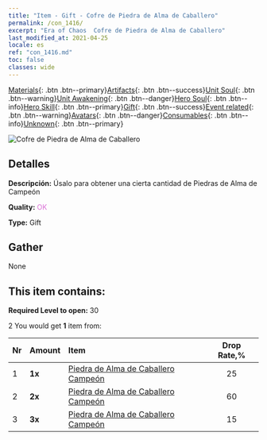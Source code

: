 ```yaml
---
title: "Item - Gift - Cofre de Piedra de Alma de Caballero"
permalink: /con_1416/
excerpt: "Era of Chaos  Cofre de Piedra de Alma de Caballero"
last_modified_at: 2021-04-25
locale: es
ref: "con_1416.md"
toc: false
classes: wide
---
```

 [Materials](/ItemsES/){: .btn .btn--primary}[Artifacts](/ItemsES/Artifacts/){: .btn .btn--success}[Unit Soul](/ItemsES/UnitSoul/){: .btn .btn--warning}[Unit Awakening](/ItemsES/UnitAwakening/){: .btn .btn--danger}[Hero Soul](/ItemsES/HeroSoul/){: .btn .btn--info}[Hero Skill](/ItemsES/HeroSkill/){: .btn .btn--primary}[Gift](/ItemsES/Gift/){: .btn .btn--success}[Event related](/ItemsES/Events/){: .btn .btn--warning}[Avatars](/ItemsES/Avatars/){: .btn .btn--danger}[Consumables](/ItemsES/Consumables/){: .btn .btn--info}[Unknown](/ItemsES/Unknown/){: .btn .btn--primary}

 ![Cofre de Piedra de Alma de Caballero](/images/t/i_907028.png)

## Detalles
 **Descripción:** Úsalo para obtener una cierta cantidad de Piedras de Alma de Campeón

 **Quality:** <span style="color: #DA70D6">OK</span>

 **Type:** Gift

## Gather

  None

## This item contains:

 **Required Level to open:** 30

 2 You would get **1** item  from:

  | Nr | Amount |     Item    | Drop Rate,% |
  |:---|:-------|:------------|:---------:|
  | 1 |  **1x** | [Piedra de Alma de Caballero Campeón](/ItemsES/unt_287/) | 25 | 
  | 2 |  **2x** | [Piedra de Alma de Caballero Campeón](/ItemsES/unt_287/) | 60 | 
  | 3 |  **3x** | [Piedra de Alma de Caballero Campeón](/ItemsES/unt_287/) | 15 | 
